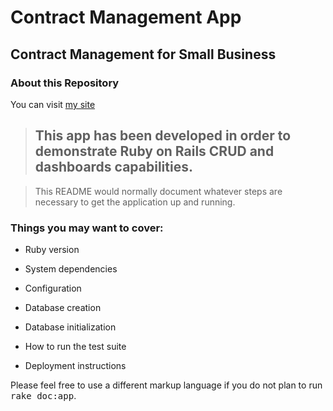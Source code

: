 Contract Management App
=======================

Contract Management for Small Business
---------------------------------------

### About this Repository

You can visit [my site](http://wwww.sitesignals.com)

> ## This app has been developed in order to demonstrate Ruby on Rails CRUD and dashboards capabilities. 

> This README would normally document whatever steps are necessary to get the
application up and running.

### Things you may want to cover:

* Ruby version

* System dependencies

* Configuration

* Database creation

* Database initialization

* How to run the test suite

* Deployment instructions

Please feel free to use a different markup language if you do not plan to run
<tt>rake doc:app</tt>.

